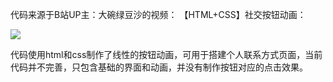 代码来源于B站UP主：大碗绿豆沙的视频：
【HTML+CSS】社交按钮动画：

[![](https://i0.hdslb.com/bfs/archive/589ab17adfd61df4b3f7a776d2fefe7aa159b82c.jpg@760w_428h_1c.avif)](https://www.bilibili.com/video/BV1orXLYyEK7/)

代码使用html和css制作了线性的按钮动画，可用于搭建个人联系方式页面，当前代码并不完善，只包含基础的界面和动画，并没有制作按钮对应的点击效果。
